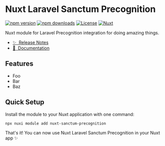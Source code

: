 # Nuxt Laravel Sanctum Precognition

[![npm version][npm-version-src]][npm-version-href]
[![npm downloads][npm-downloads-src]][npm-downloads-href]
[![License][license-src]][license-href]
[![Nuxt][nuxt-src]][nuxt-href]

Nuxt module for Laravel Precognition integration for doing amazing things.

- [✨ &nbsp;Release Notes](/CHANGELOG.md)
- [📖 &nbsp;Documentation](https://manchenkoff.gitbook.io/nuxt-sanctum-precognition/)

## Features

- Foo
- Bar
- Baz

## Quick Setup

Install the module to your Nuxt application with one command:

```bash
npx nuxi module add nuxt-sanctum-precognition
```

That's it! You can now use Nuxt Laravel Sanctum Precognition in your Nuxt app ✨


<!-- Badges -->
[npm-version-src]: https://img.shields.io/npm/v/nuxt-sanctum-precognition/latest.svg?style=flat&colorA=020420&colorB=00DC82
[npm-version-href]: https://npmjs.com/package/nuxt-sanctum-precognition

[npm-downloads-src]: https://img.shields.io/npm/dm/nuxt-sanctum-precognition.svg?style=flat&colorA=020420&colorB=00DC82
[npm-downloads-href]: https://npm.chart.dev/nuxt-sanctum-precognition

[license-src]: https://img.shields.io/npm/l/nuxt-sanctum-precognition.svg?style=flat&colorA=020420&colorB=00DC82
[license-href]: https://npmjs.com/package/nuxt-sanctum-precognition

[nuxt-src]: https://img.shields.io/badge/Nuxt-020420?logo=nuxt.js
[nuxt-href]: https://nuxt.com
